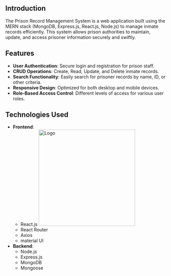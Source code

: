 ## Introduction
The Prison Record Management System is a web application built using the MERN stack (MongoDB, Express.js, React.js, Node.js) to manage inmate records efficiently. This system allows prison authorities to maintain, update, and access prisoner information securely and swiftly.

## Features
- **User Authentication**: Secure login and registration for prison staff.
- **CRUD Operations**: Create, Read, Update, and Delete inmate records.
- **Search Functionality**: Easily search for prisoner records by name, ID, or other criteria.
- **Responsive Design**: Optimized for both desktop and mobile devices.
- **Role-Based Access Control**: Different levels of access for various user roles.

## Technologies Used
- **Frontend**: 
  - React.js <img src="https://encrypted-tbn0.gstatic.com/images?q=tbn:ANd9GcTCelkmWfnQkGmyWNujbuC9mF04Ww5rGRN1vA&s" alt="Logo" width="300" />
  - React Router
  - Axios
  - material UI
- **Backend**: 
  - Node.js
  - Express.js
  - MongoDB
  - Mongoose
